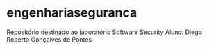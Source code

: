 # engenhariaseguranca
Repositório destinado ao laboratório Software Security
Aluno: Diego Roberto Gonçalves de Pontes
